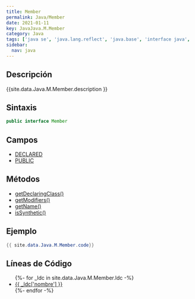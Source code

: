 ```yaml
---
title: Member
permalink: Java/Member
date: 2021-01-11
key: JavaJava.M.Member
category: Java
tags: ['java se', 'java.lang.reflect', 'java.base', 'interface java', 'Java 1.1']
sidebar: 
  nav: java
---
```


## Descripción
{{site.data.Java.M.Member.description }}

## Sintaxis
~~~java
public interface Member
~~~

## Campos
* [DECLARED](/Java/Member/DECLARED)
* [PUBLIC](/Java/Member/PUBLIC)

## Métodos
* [getDeclaringClass()](/Java/Member/getDeclaringClass)
* [getModifiers()](/Java/Member/getModifiers)
* [getName()](/Java/Member/getName)
* [isSynthetic()](/Java/Member/isSynthetic)

## Ejemplo
~~~java
{{ site.data.Java.M.Member.code}}
~~~

## Líneas de Código
<ul>
{%- for _ldc in site.data.Java.M.Member.ldc -%}
   <li>
       <a href="{{_ldc['url'] }}">{{ _ldc['nombre'] }}</a>
   </li>
{%- endfor -%}
</ul>
